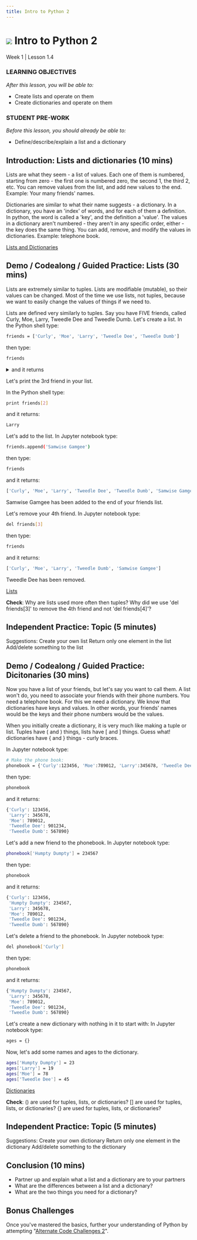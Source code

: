 ```yaml
---
title: Intro to Python 2
---
```


# ![](https://ga-dash.s3.amazonaws.com/production/assets/logo-9f88ae6c9c3871690e33280fcf557f33.png) Intro to Python 2
Week 1 | Lesson 1.4

### LEARNING OBJECTIVES
*After this lesson, you will be able to:*
- Create lists and operate on them
- Create dictionaries and operate on them

### STUDENT PRE-WORK
*Before this lesson, you should already be able to:*
- Define/describe/explain a list and a dictionary

<a name="introduction"></a>
## Introduction: Lists and dictionaries (10 mins)

Lists are what they seem - a list of values. Each one of them is numbered, starting from zero - the first one is numbered zero, the second 1, the third 2, etc. You can remove values from the list, and add new values to the end. Example: Your many friends' names.

Dictionaries are similar to what their name suggests - a dictionary. In a dictionary, you have an 'index' of words, and for each of them a definition. In python, the word is called a 'key', and the definition a 'value'. The values in a dictionary aren't numbered - they aren't in any specific order, either - the key does the same thing. You can add, remove, and modify the values in dictionaries. Example: telephone book.

[Lists and Dictionaries](http://sthurlow.com/python/lesson06/)


<a name="demo"></a>
## Demo / Codealong / Guided Practice: Lists (30 mins)

Lists are extremely similar to tuples. Lists are modifiable (mutable), so their values can be changed. Most of the time we use lists, not tuples, because we want to easily change the values of things if we need to.

Lists are defined very similarly to tuples. Say you have FIVE friends, called Curly, Moe, Larry, Tweedle Dee and Tweedle Dumb. Let's create a list.
In the Python shell type:
```bash
friends = ['Curly', 'Moe', 'Larry', 'Tweedle Dee', 'Tweedle Dumb']
```

then type:
```bash
friends
```
<details>
<summary>
and it returns
</summary>
```bash
['Curly', 'Moe', 'Larry', 'Tweedle Dee', 'Tweedle Dumb']
```
</details>

Let's print the 3rd friend in your list.

In the Python shell type:

```bash
print friends[2]
```

and it returns:
```bash
Larry
```

Let's add to the list.
In Jupyter notebook type:
```bash
friends.append('Samwise Gamgee')
```

then type:
```bash
friends
```

and it returns:
```bash
['Curly', 'Moe', 'Larry', 'Tweedle Dee', 'Tweedle Dumb', 'Samwise Gamgee']
```
Samwise Gamgee has been added to the end of your friends list.

Let's remove your 4th friend.
In Jupyter notebook type:
```bash
del friends[3]
```

then type:
```bash
friends
```

and it returns:
```bash
['Curly', 'Moe', 'Larry', 'Tweedle Dumb', 'Samwise Gamgee']
```
Tweedle Dee has been removed.


[Lists](http://sthurlow.com/python/lesson06/)

**Check**: Why are lists used more often then tuples?
Why did we use 'del friends[3]' to remove the 4th friend and not 'del friends[4]'?


<a name="ind-practice"></a>
## Independent Practice: Topic (5 minutes)
Suggestions:
Create your own list
Return only one element in the list
Add/delete something to the list


<a name="demo"></a>
## Demo / Codealong / Guided Practice: Dicitonaries (30 mins)

Now you have a list of your friends, but let's say you want to call them. A list won't
do, you need to associate your friends with their phone numbers. You need a telephone
book. For this we need a dictionary. We know that dictionaries have keys and values.
In other words, your friends' names would be the keys and their phone numbers
would be the values.

When you initially create a dictionary, it is very much like making a tuple or list.
Tuples have ( and ) things, lists have [ and ] things. Guess what! dictionaries
have { and } things - curly braces.

In Jupyter notebook type:
```bash
# Make the phone book:
phonebook = {'Curly':123456, 'Moe':789012, 'Larry':345678, 'Tweedle Dee':901234, 'Tweedle Dumb':567890}
```

then type:
```bash
phonebook
```

and it returns:
```bash
{'Curly': 123456,
 'Larry': 345678,
 'Moe': 789012,
 'Tweedle Dee': 901234,
 'Tweedle Dumb': 567890}
```

Let's add a new friend to the phonebook.
In Jupyter notebook type:
```bash
phonebook['Humpty Dumpty'] = 234567
```

then type:
```bash
phonebook
```

and it returns:
```bash
{'Curly': 123456,
 'Humpty Dumpty': 234567,
 'Larry': 345678,
 'Moe': 789012,
 'Tweedle Dee': 901234,
 'Tweedle Dumb': 567890}
```

Let's delete a friend to the phonebook.
In Jupyter notebook type:
```bash
del phonebook['Curly']
```

then type:
```bash
phonebook
```

and it returns:
```bash
{'Humpty Dumpty': 234567,
 'Larry': 345678,
 'Moe': 789012,
 'Tweedle Dee': 901234,
 'Tweedle Dumb': 567890}
```

Let's create a new dictionary with nothing in it to start with:
In Jupyter notebook type:
```bash
ages = {}
```

Now, let's add some names and ages to the dictionary.
```bash
ages['Humpty Dumpty'] = 23
ages['Larry'] = 19
ages['Moe'] = 78
ages['Tweedle Dee'] = 45
```

[Dictionaries](http://sthurlow.com/python/lesson06/)

**Check**:
() are used for tuples, lists, or dictionaries?
[] are used for tuples, lists, or dictionaries?
{} are used for tuples, lists, or dictionaries?


<a name="ind-practice"></a>
## Independent Practice: Topic (5 minutes)
Suggestions:
Create your own dictionary
Return only one element in the dictionary
Add/delete something to the dictionary

<a name="conclusion"></a>
## Conclusion (10 mins)
- Partner up and explain what a list and a dictionary are to your partners
- What are the differences between a list and a dictionary?
- What are the two things you need for a dictionary?

## Bonus Challenges
Once you've mastered the basics, further your understanding of Python by attempting "[Alternate Code Challenges 2](code/starter-code/Alternate%20Code%20Challenges%20-%20Week%201%20Lesson%201.2.ipynb)".
